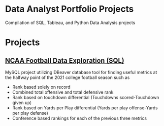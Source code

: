 # Data Analyst Portfolio Projects

Compilation of SQL, Tableau, and Python Data Analysis projects

# Projects

## [NCAA Football Data Exploration (SQL)](https://github.com/maskrap97/DataAnalystPortfolioProjects/blob/main/MidSeasonEDA.sql)

MySQL project utilizing DBeaver database tool for finding useful metrics at the halfway point of the 2021 college football season such as

* Rank based solely on record
* Combined total offensive and total defensive rank
* Rank based on touchdown differential (Touchdowns scored-Touchdown given up)
* Rank based on Yards per Play differential (Yards per play offense-Yards per play defense)
* Conference based rankings for each of the previous three metrics

